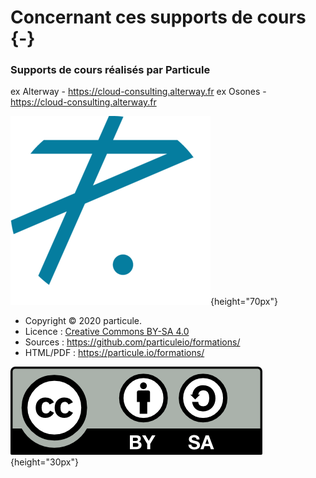 # Concernant ces supports de cours {-}

### Supports de cours réalisés par Particule

ex Alterway - <https://cloud-consulting.alterway.fr>
ex Osones - <https://cloud-consulting.alterway.fr>

![Logo particule](images/logo-particule.png){height="70px"}

- Copyright © 2020 particule.
- Licence : [Creative Commons BY-SA 4.0](https://creativecommons.org/licenses/by-sa/4.0/deed.fr)
- Sources : <https://github.com/particuleio/formations/>
- HTML/PDF : <https://particule.io/formations/>

![Licence Creative Commons BY-SA 4.0](images/licence.png){height="30px"}

